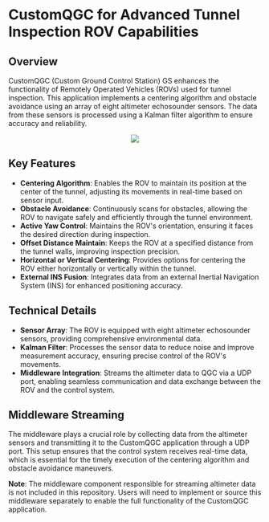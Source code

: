 # CustomQGC for Advanced Tunnel Inspection ROV Capabilities

## Overview

CustomQGC (Custom Ground Control Station) GS enhances the functionality of Remotely Operated Vehicles (ROVs) used for tunnel inspection. This application implements a centering algorithm and obstacle avoidance using an array of eight altimeter echosounder sensors. The data from these sensors is processed using a Kalman filter algorithm to ensure accuracy and reliability.

<p align="center">
  <img src="CustomQGC.PNG">
</p>


## Key Features

- **Centering Algorithm**: Enables the ROV to maintain its position at the center of the tunnel, adjusting its movements in real-time based on sensor input.
- **Obstacle Avoidance**: Continuously scans for obstacles, allowing the ROV to navigate safely and efficiently through the tunnel environment.
- **Active Yaw Control**: Maintains the ROV's orientation, ensuring it faces the desired direction during inspection.
- **Offset Distance Maintain**: Keeps the ROV at a specified distance from the tunnel walls, improving inspection precision.
- **Horizontal or Vertical Centering**: Provides options for centering the ROV either horizontally or vertically within the tunnel.
- **External INS Fusion**: Integrates data from an external Inertial Navigation System (INS) for enhanced positioning accuracy.

## Technical Details

- **Sensor Array**: The ROV is equipped with eight altimeter echosounder sensors, providing comprehensive environmental data.
- **Kalman Filter**: Processes the sensor data to reduce noise and improve measurement accuracy, ensuring precise control of the ROV's movements.
- **Middleware Integration**: Streams the altimeter data to QGC via a UDP port, enabling seamless communication and data exchange between the ROV and the control system.

## Middleware Streaming

The middleware plays a crucial role by collecting data from the altimeter sensors and transmitting it to the CustomQGC application through a UDP port. This setup ensures that the control system receives real-time data, which is essential for the timely execution of the centering algorithm and obstacle avoidance maneuvers.

**Note**: The middleware component responsible for streaming altimeter data is not included in this repository. Users will need to implement or source this middleware separately to enable the full functionality of the CustomQGC application.

